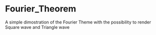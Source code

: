 # Fourier_Theorem
A simple dimostration of the Fourier Theme with the possibility to render Square wave and Triangle wave
